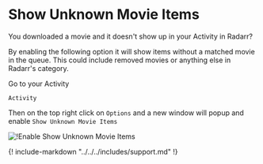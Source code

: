 # Show Unknown Movie Items

You downloaded a movie and it doesn't show up in your Activity in Radarr?

By enabling the following option it will show items without a matched movie in the queue. This could include removed movies or anything else in Radarr's category.

Go to your Activity

`Activity`

Then on the top right click on `Options` and a new window will popup and enable `Show Unknown Movie Items`

![!Enable Show Unknown Movie Items](images/Radarr-show-unknown-movie-item.png)

{! include-markdown "../../../includes/support.md" !}
